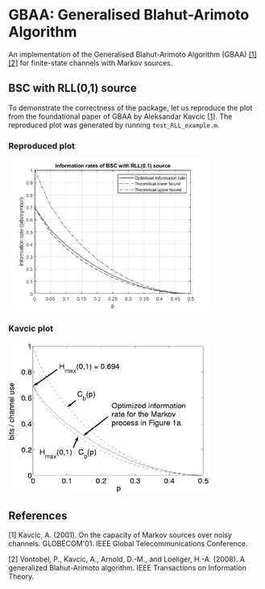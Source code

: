 # GBAA: Generalised Blahut-Arimoto Algorithm
An implementation of the Generalised Blahut-Arimoto Algorithm (GBAA) [[1]](#1) [[2]](#2) for finite-state channels with Markov sources.

## BSC with RLL(0,1) source
To demonstrate the correctness of the package, let us reproduce the plot from the foundational paper of GBAA by Aleksandar Kavcic [[1]](#1). The reproduced plot was generated by running `test_RLL_example.m`.

### Reproduced plot
<img src="https://github.com/mcba1n/GBAA/blob/main/RLL_example_plot.jpg" width="400" height="300" />

### Kavcic plot
<img src="https://github.com/mcba1n/GBAA/blob/main/Kavcic_plot.png" width="400" height="300" />


## References
<a id="1">[1]</a> 
Kavcic, A. (2001). 
On the capacity of Markov sources over noisy channels.
GLOBECOM'01. IEEE Global Telecommunications Conference.

<a id="2">[2]</a> 
Vontobel, P., Kavcic, A., Arnold, D.-M., and Loeliger, H.-A. (2008). 
A generalized Blahut-Arimoto algorithm.
IEEE Transactions on Information Theory.

